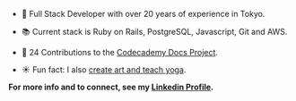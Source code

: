 

- 🌳 Full Stack Developer with over 20 years of experience in Tokyo.
- 📚 Current stack is Ruby on Rails, PostgreSQL, Javascript, Git and AWS.
- 🌱 24 Contributions to the [Codecademy Docs Project](https://github.com/Codecademy/docs).

- ☀️ Fun fact: I also [create art and teach yoga](https://twigtea.com).

**For more info and to connect, see my [Linkedin Profile](https://www.linkedin.com/in/gracekishino/).**




<!--
**gracekishino/gracekishino** is a ✨ _special_ ✨ repository because its `README.md` (this file) appears on your GitHub profile.

Here are some ideas to get you started:

- 👯 I’m looking to collaborate on ...
- 🤔 I’m looking for help with ...
- 💬 Ask me about ...
- 📫 How to reach me: ...
- 😄 Pronouns: ...
- ⚡ Fun fact: ...
-->

